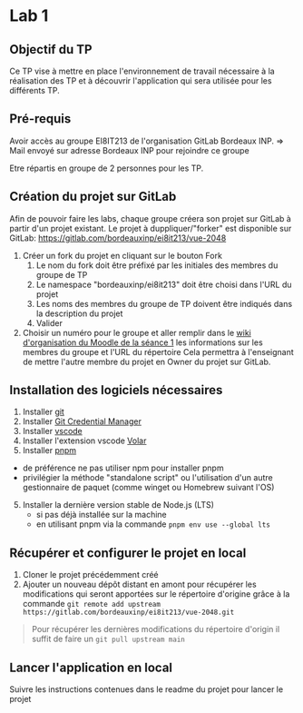# Lab 1

## Objectif du TP

Ce TP vise à mettre en place l'environnement de travail nécessaire à la réalisation des TP et à découvrir l'application qui sera utilisée pour les différents TP.

## Pré-requis

Avoir accès au groupe EI8IT213 de l'organisation GitLab Bordeaux INP.
=> Mail envoyé sur adresse Bordeaux INP pour rejoindre ce groupe

Etre répartis en groupe de 2 personnes pour les TP.

## Création du projet sur GitLab

Afin de pouvoir faire les labs, chaque groupe créera son projet sur GitLab à partir d'un projet existant. Le projet à duppliquer/"forker" est disponible sur GitLab: https://gitlab.com/bordeauxinp/ei8it213/vue-2048

1. Créer un fork du projet en cliquant sur le bouton Fork
    1. Le nom du fork doit être préfixé par les initiales des membres du groupe de TP
    2. Le namespace "bordeauxinp/ei8it213" doit être choisi dans l'URL du projet
    3. Les noms des membres du groupe de TP doivent être indiqués dans la description du projet
    4. Valider
2. Choisir un numéro pour le groupe et aller remplir dans le [wiki d'organisation du Moodle de la séance 1](https://moodle.bordeaux-inp.fr/mod/wiki/view.php?id=124287) les informations sur les membres du groupe et l'URL du répertoire
Cela permettra à l'enseignant de mettre l'autre membre du projet en Owner du projet sur GitLab.

## Installation des logiciels nécessaires

1. Installer [git](https://git-scm.com/book/fr/v2/D%C3%A9marrage-rapide-Installation-de-Git)
2. Installer [Git Credential Manager](https://github.com/git-ecosystem/git-credential-manager/blob/release/docs/install.md)
2. Installer [vscode](https://code.visualstudio.com/)
3. Installer l'extension vscode [Volar](https://marketplace.visualstudio.com/items?itemName=Vue.volar)
4. Installer [pnpm](https://pnpm.io/installation)
  - de préférence ne pas utiliser npm pour installer pnpm
  - privilégier la méthode "standalone script" ou l'utilisation d'un autre gestionnaire de paquet (comme winget ou Homebrew suivant l'OS)
5. Installer la dernière version stable de Node.js (LTS)
    - si pas déjà installée sur la machine
    - en utilisant pnpm via la commande `pnpm env use --global lts`

## Récupérer et configurer le projet en local

1. Cloner le projet précédemment créé
2. Ajouter un nouveau dépôt distant en amont pour récupérer les modifications qui seront apportées sur le répertoire d'origine grâce à la commande
`git remote add upstream https://gitlab.com/bordeauxinp/ei8it213/vue-2048.git`

> Pour récupérer les dernières modifications du répertoire d'origin il suffit de faire un `git pull upstream main`

## Lancer l'application en local

Suivre les instructions contenues dans le readme du projet pour lancer le projet
